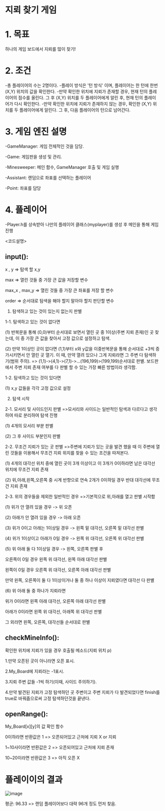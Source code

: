 # 지뢰 찾기 게임

# 1. 목표
하나의 게임 보드에서 지뢰를 많이 찾기!


# 2. 조건
-총 플레이어의 수는 2명이다.
-플레이 방식은 '턴 방식' 이며, 플레이어는 한 턴에 한번 (X,Y) 위치의 값을 확인한다.
-만약 확인한 위치에 지뢰가 존재할 경우, 현재 턴의 플레이어의 점수를 올린다. 
 그 후 (X,Y) 위치를 두 플레이어에게 알린 후, 현재 턴의 플레이어가 다시 확인한다.
-만약 확인한 위치에 지뢰가 존재하지 않는 경우, 확인한 (X,Y) 위치를 두 플레이어에게 알린다.
 그 후, 다음 플레이어의 턴으로 넘어간다.


# 3. 게임 엔진 설명
-GameManager: 게임 전체적인 것을 담당.

-Game: 게임판을 생성 및 관리.

-Minesweeper: 메인 함수, GameManager 호출 및 게임 실행

-Assistant: 랜덤으로 좌표를 선택하는 플레이어

-Point: 좌표를 담당


# 4. 플레이어
-Player.h를 상속받아 나만의 플레이어 클래스(myplayer)를 생성 후 메인을 통해 게임 진행


<코드설명>

## input():

 x , y => 탐색 할 x,y
 
 max => 열린 것들 중 가장 큰 값을 저장할 변수
 
 max_x , max_y => 열린 것들 중 가장 큰 좌표를 저장 할 변수
 
 order => 순서대로 탐색을 해야 할지 말아야 할지 판단할 변수
 
1. 탐색하고 있는 것이 있는지 없는지 판별

  1-1. 탐색하고 있는 것이 없다면
 
  (1) 반복문을 통해 (0,0)부터 순서대로 보면서 열린 곳 중 1이상(주변 지뢰 존재)인 곳 찾는데,
  이 중 가장 큰 값을 찾아서 고정 값으로 설정하고 탐색.
 
  (2) 만약 1이상인 곳이 없다면 (1,1)부터 x와 y값을 이중반복문을 통해 순서대로 +3씩
  증가시키면서 안 열린 곳 열기.
  이 때, 만약 열려 있으나 그게 지뢰라면 그 주변 다 탐색하기(범위 주의).
  => (1,1)->(4,1)->(7,1)->...(196,199)>(199,199)순서대로 판별. 보드판에서 주변 지뢰 존재
  여부를 다 판별 할 수 있는 가장 빠른 방법이라 생각함.

  1-2. 탐색하고 있는 것이 있다면
 
  (1) x,y 값들을 각각 고정 값으로 설정
 
2. 탐색 시작
 
 2-1. 모서리 및 사이드인지 판별
 =>모서리와 사이드는 일반적인 탐색과 다르다고 생각하여 따로 분리하여 탐색 진행
 
 (1) 4개의 모서리 부분 판별
 
 (2) 그 후 사이드 부분인지 판별
 
 2-2. 무조건 지뢰가 있는 곳 판별
 =>주변에 지뢰가 있는 곳을 발견 했을 때 이 주변에 열린 것들을 이용해서 무조건 지뢰
위치를 찾을 수 있는 조건을 따져본다.
 
 (1) 4개의 대각선 위치 중에 열린 곳이 3개 이상이고 이 3개가 0이하라면 남은 대각선 위치에
무조건 지뢰 존재
 
 (2) 위,아래,왼쪽,오른쪽 중 시계 반향으로 연속 2개가 0이하일 경우 반대 대각선에 무조건 지뢰
존재
 
 2-3. 위의 경우들을 제외한 일반적인 경우
 =>기본적으로 위,아래를 열고 판별 시작함
 
 (1) 위가 안 열려 있을 경우 -> 위 오픈
 
 (2) 아래가 안 열려 있을 경우 -> 아래 오픈

 (3) 위가 0이고 아래는 1이상일 경우 -> 왼쪽 밑 대각선, 오른쪽 밑 대각선 판별
 
 (4) 위가 1이상이고 아래가 0일 경우 -> 왼쪽 위 대각선, 오른쪽 위 대각선 판별
 
 (5) 위 아래 둘 다 1이상일 경우 -> 왼쪽, 오른쪽 판별 후
 
 오른쪽이 0일 경우 왼쪽 위 대각선, 왼쪽 아래 대각선 판별
 
 왼쪽이 0일 경우 오른쪽 위 대각선, 오른쪽 아래 대각선 판별
 
 만약 왼쪽, 오른쪽이 둘 다 1이상이거나 둘 중 하나 이상이 지뢰였다면 대각선 다 판별
 
 (6) 위 아래 둘 중 하나가 지뢰라면
 
 위가 0이라면 왼쪽 아래 대각선, 오른쪽 아래 대각선 판별
 
 아래가 0이라면 왼쪽 위 대각선, 아래쪽 위 대각선 판별

그 외라면 왼쪽, 오른쪽, 대각선들 순서대로 판별


## checkMineInfo():
확인한 위치에 지뢰가 있을 경우 호출될 메소드(지뢰 위치 p)

1.만약 오픈된 곳이 아니라면 오픈 표시.

2.My_Board에 지뢰라는 -1표시.

3.지뢰 주변 값들 -1씩 하기(이때, 사이드 주의하기).

4.만약 발견된 지뢰가 고정 탐색하던 곳 주변이고 주변 지뢰가 다 발견되었다면 finish를 true로
바꿔줌으로써 고정 탐색하던것을 끝낸다.


## openRange():
My_Board[x][y]의 값 확인 함수

0이하라면 반환값은 1 => 오픈되어있고 근처에 지뢰 X or 지뢰

1~10사이라면 반환값은 2 => 오픈되어있고 근처에 지뢰 존재

10~20이라면 반환값은 3 => 아직 오픈 X



# 플레이이의 결과

![image](https://user-images.githubusercontent.com/22833414/132138145-70f63e2d-837c-4cbf-9ec6-7711a2e5c33a.png)

평균: 96.33 => 랜덤 플레이어보다 대략 96개 정도 먼저 찾음.
